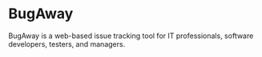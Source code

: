 # BugAway

BugAway is a web-based issue tracking tool for IT professionals, software developers, testers, and managers.
